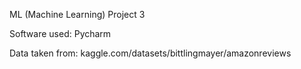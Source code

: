 ML (Machine Learning) Project 3

Software used: Pycharm

Data taken from: kaggle.com/datasets/bittlingmayer/amazonreviews
